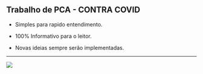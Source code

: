 ## Trabalho de PCA - CONTRA COVID
* Simples para rapido entendimento.

* 100% Informativo para o leitor.

* Novas ideias sempre serão implementadas.
__________________________________________________________________________________________
![](https://gifimage.net/wp-content/uploads/2018/11/transparent-loading-gif-free-2.gif)
